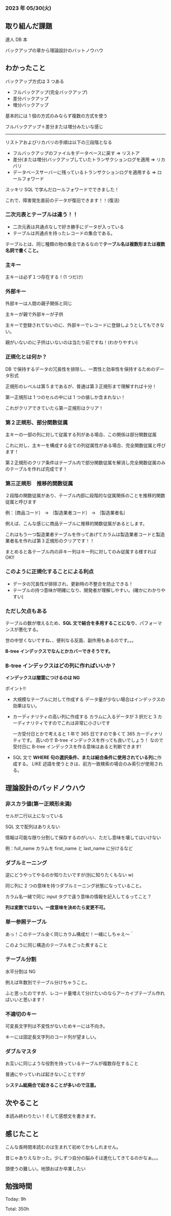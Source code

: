 ### 2023 年 05/30(火)

## 取り組んだ課題

達人 DB 本

バックアップの章から理論設計のバットノウハウ

## わかったこと

バックアップ方式は 3 つある

- フルバックアップ(完全バックアップ)
- 差分バックアップ
- 増分バックアップ

基本的には 1 個の方式のみならず複数の方式を使う

フルバックアップ＋差分または増分みたいな感じ

---

リストアおよびリカバリの手順は以下の三段階となる

- フルバックアップのファイルをデータベースに戻す ⇒ リストア
- 差分(または増分)バックアップしていたトランザクションログを適用 ⇒ リカバリ
- データベースサーバーに残っているトランザクションログを適用する ⇒ ロールフォワード

スッキリ SQL で学んだロールフォワードでできました！

これで、障害発生直前のデータが復旧できます！！(復活)

### 二次元表とテーブルは違う！！

- 二次元表は共通点なしで好き勝手にデータが入っている
- テーブルは共通点を持ったレコードの集合である。

テーブルとは、同じ種類の物の集合であるなので**テーブル名は複数形または複数名詞で書くこと。**

### 主キー

主キーは必ず１つ存在する！(1 つだけ)

### 外部キー

外部キーは人間の親子関係と同じ

主キーが親で外部キーが子供

主キーで登録されてないのに、外部キーでレコードに登録しようとしてもできない。

親がいないのに子供はいないのは当たり前ですね！(わかりやすい)

### 正規化とは何か？

DB で保持するデータの冗長性を排除し、一貫性と効率性を保持するためのデータ形式

正規形のレベルは第５まであるが、普通は第３正規形まで理解すれば十分！

第一正規形は 1 つのセルの中には 1 つの値しか含まれない！

これがクリアできていたら第一正規形はクリア！

### 第２正規形、部分関数従属

主キーの一部の列に対して従属する列がある場合、この関係は部分関数従属

これに対し、主キーを構成する全ての列従属性がある場合、完全関数従属と呼びます！

第２正規形のクリア条件はテーブル内で部分関数従属を解消し完全関数従属のみのテーブルを作れば完成です！

### 第三正規形　推移的関数従属

２段階の関数従属があり、テーブル内部に段階的な従属関係のことを推移的関数従属と呼びます

例：｛商品コード｝ → ｛製造業者コード｝ → ｛製造業者名｝

例えば、こんな感じに商品テーブルに推移的関数従属があるとします。

これはもう一つ製造業者テーブルを作ってあげてカラムは製造業者コードと製造業者名を作れば第３正規形のクリアです！！

まとめると各テーブル内の非キー列はキー列に対してのみ従属する様すれば OK!!

### このように正規化することによる利点

- データの冗長性が排除され、更新時の不整合を防止できる！
- テーブルの持つ意味が明確になり、開発者が理解しやすい。(確かにわかりやすい)

### ただし欠点もある

テーブルの数が増えるため、**SQL 文で結合を多用することになり**、パフォーマンスが悪化する。

世の中甘くないですね、、便利なる反面、副作用もあるのです。。。

**B-tree インデックスでなんとかカバーできそうです。**

### B-tree インデックスはどの列に作ればいいか？

**インデックスは闇雲につけるのは NG**

ポイント!!

- 大規模なテーブルに対して作成する
  データ量が少ない場合はインデックスの効果はない。

- カーディナリティの高い列に作成する
  カラムに入るデータが 3 択だと 3 カーディナリティですのでこれは非常に小さいです

  一方受付日とかで考えると 1 年で 365 日ですので多くて 365 カーディナリティです。
  高いので B-tree インデックスを作っても良いでしょう！
  なので受付日に B-tree インデックスを作る意味はあると判断できます!

- SQL 文で **WHERE 句の選択条件、または結合条件に使用されている列**に作成する。
  LIKE 述語を使うときは、前方一致検索の場合のみ索引が使用される。

## 理論設計のバッドノウハウ

### 非スカラ値(第一正規形未満)

セルが二行以上になっている

SQL 文で配列はありえない

情報は可能な限り分割して保存するのがいい、ただし意味を壊してはいけない

例：full_name カラムを first_name と last_name に分けるなど

### ダブルミーニング

逆にどうやってやるのか知りたいですが(別に知りたくもない w)

同じ列に 2 つの意味を持つダブルミーニング状態になっていること。

カラム名一緒で同じ input タグで違う意味の情報を記入してるってこと？

**列は変数ではない。一度意味を決めたら変更不可。**

### 単一参照テーブル

あっ！このテーブル全く同じカラム構成だ！一緒にしちゃえ〜＾

このように同じ構造のテーブルをごった煮すること

### テーブル分割

水平分割は NG

例えば年数別でテーブル分けちゃうこと。

ふと思ったのですが、レコード量増えて分けたいのならアーカイブテーブル作ればいいと思います！

### 不適切のキー

可変長文字列は不変性がないためキーには不向き。

キーには固定長文字列のコード列が望ましい。

### ダブルマスタ

お互いに同じような役割を持っているテーブルが複数存在すること

普通にやっていれば起きないことですが

**システム総廃合で起きることが多いので注意。**

## 次やること

本読み終わりたい！そして感想文を書きます。

## 感じたこと

こんな長時間本読むのは生まれて初めてかもしれません。

昔じゃありえなかった。少しずつ自分の脳みそは進化してきてるのかなぁ。。。

頭使うの難しい。地頭おばか卒業したい

## 勉強時間

Today: 9h

Total: 350h
